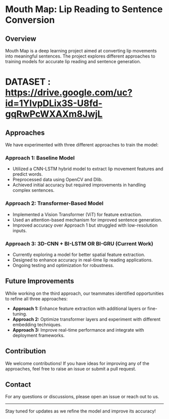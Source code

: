 # Mouth Map: Lip Reading to Sentence Conversion

## Overview
Mouth Map is a deep learning project aimed at converting lip movements into meaningful sentences. The project explores different approaches to training models for accurate lip reading and sentence generation. 
# DATASET : https://drive.google.com/uc?id=1YlvpDLix3S-U8fd-gqRwPcWXAXm8JwjL

## Approaches
We have experimented with three different approaches to train the model:

### Approach 1: Baseline Model
- Utilized a CNN-LSTM hybrid model to extract lip movement features and predict words.
- Preprocessed data using OpenCV and Dlib.
- Achieved initial accuracy but required improvements in handling complex sentences.

### Approach 2: Transformer-Based Model
- Implemented a Vision Transformer (ViT) for feature extraction.
- Used an attention-based mechanism for improved sentence generation.
- Improved accuracy over Approach 1 but struggled with low-resolution inputs.

### Approach 3: 3D-CNN + BI-LSTM OR BI-GRU (Current Work)
- Currently exploring a model for better spatial feature extraction.
- Designed to enhance accuracy in real-time lip reading applications.
- Ongoing testing and optimization for robustness.

## Future Improvements
While working on the third approach, our teammates identified opportunities to refine all three approaches:
- **Approach 1:** Enhance feature extraction with additional layers or fine-tuning.
- **Approach 2:** Optimize transformer layers and experiment with different embedding techniques.
- **Approach 3:** Improve real-time performance and integrate with deployment frameworks.

## Contribution
We welcome contributions! If you have ideas for improving any of the approaches, feel free to raise an issue or submit a pull request.

## Contact
For any questions or discussions, please open an issue or reach out to us.

---

Stay tuned for updates as we refine the model and improve its accuracy!
